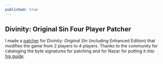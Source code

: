 ```yaml
---
published: true
---
```

## Divinity: Original Sin Four Player Patcher

I made a [patcher](https://github.com/krisives/divinityfourplayer) for *Divinity: Original Sin* (including Enhanced Edition) that modifies the game from 2 players to 4 players. Thanks to the community for cataloging the byte signatures for patching and for Nazar for putting it into [his guide](https://steamcommunity.com/sharedfiles/filedetails/?id=548760493).
